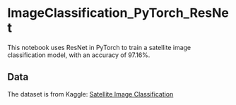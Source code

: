 # ImageClassification_PyTorch_ResNet

This notebook uses ResNet in PyTorch to train a satellite image classification model, with an accuracy of 97.16%.

## Data
The dataset is from Kaggle: [Satellite Image Classification](https://www.kaggle.com/datasets/mahmoudreda55/satellite-image-classification)
